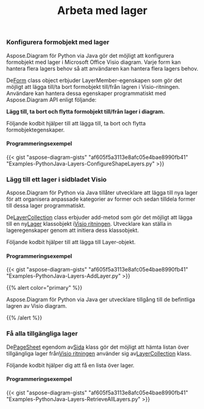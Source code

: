 ﻿---
title: Arbeta med lager
type: docs
weight: 160
url: /sv/python-java/working-with-layers/
---
### **Konfigurera formobjekt med lager**
Aspose.Diagram för Python via Java gör det möjligt att konfigurera formobjekt med lager i Microsoft Office Visio diagram. Varje form kan hantera flera lagers behov så att användaren kan hantera flera lagers behov.

 De[Form](https://reference.aspose.com/diagram/java/com.aspose.diagram/Shape) class object erbjuder LayerMember-egenskapen som gör det möjligt att lägga till/ta bort formobjekt till/från lagren i Visio-ritningen. Användare kan hantera dessa egenskaper programmatiskt med Aspose.Diagram API enligt följande:

**Lägg till, ta bort och flytta formobjekt till/från lager i diagram.** 

Följande kodbit hjälper till att lägga till, ta bort och flytta formobjektegenskaper.
#### **Programmeringsexempel**
{{< gist "aspose-diagram-gists" "af605f5a3113e8afc05e4bae8990fb41" "Examples-PythonJava-Layers-ConfigureShapeLayers.py" >}}
### **Lägg till ett lager i sidbladet Visio**
Aspose.Diagram för Python via Java tillåter utvecklare att lägga till nya lager för att organisera anpassade kategorier av former och sedan tilldela former till dessa lager programmatiskt.

 De[LayerCollection](https://reference.aspose.com/diagram/java/com.aspose.diagram/LayerCollection) class erbjuder add-metod som gör det möjligt att lägga till en ny[Lager](https://reference.aspose.com/diagram/java/com.aspose.diagram/layer) klassobjekt i[Visio ritningen](DrawingFlowChart.vsdx). Utvecklare kan ställa in lageregenskaper genom att initiera dess klassobjekt.

Följande kodbit hjälper till att lägga till Layer-objekt.
#### **Programmeringsexempel**
{{< gist "aspose-diagram-gists" "af605f5a3113e8afc05e4bae8990fb41" "Examples-PythonJava-Layers-AddLayer.py" >}}

{{% alert color="primary" %}} 

Aspose.Diagram för Python via Java ger utvecklare tillgång till de befintliga lagren av Visio diagram.

{{% /alert %}} 
### **Få alla tillgängliga lager**
 De[PageSheet](https://reference.aspose.com/diagram/java/com.aspose.diagram/PageSheet) egendom av[Sida](https://reference.aspose.com/diagram/java/com.aspose.diagram/Page) klass gör det möjligt att hämta listan över tillgängliga lager från[Visio ritningen](DrawingFlowChart.vsdx) använder sig av[LayerCollection](https://reference.aspose.com/diagram/java/com.aspose.diagram/layercollection) klass.

Följande kodbit hjälper dig att få en lista över lager.
#### **Programmeringsexempel**
{{< gist "aspose-diagram-gists" "af605f5a3113e8afc05e4bae8990fb41" "Examples-PythonJava-Layers-RetrieveAllLayers.py" >}}
